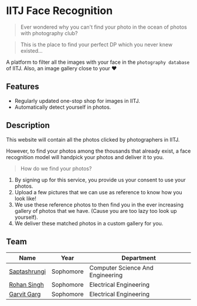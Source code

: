 # IITJ Face Recognition

> Ever wondered why you can't find your photo in the ocean of photos with photography club?

> This is the place to find your perfect DP which you never knew existed...

A platform to filter all the images with your face in the `photography database` of IITJ. Also, an image gallery close to your ❤️

## Features

* Regularly updated one-stop shop for images in IITJ.
* Automatically detect yourself in photos.

## Description

This website will contain all the photos clicked by photographers in IITJ.

However, to find your photos among the thousands that already exist, a face recognition model will handpick your photos and deliver it to you.

> How do we find your photos?

1) By signing up for this service, you provide us your consent to use your photos.
2) Upload a few pictures that we can use as reference to know how you look like!
3) We use these reference photos to then find you in the ever increasing gallery of photos that we have. (Cause you are too lazy too look up yourself).
4) We deliver these matched photos in a custom gallery for you.


## Team

| Name                                            | Year      | Department                       |
| ----------------------------------------------- | --------- | -------------------------------- |
| [Saptashrungi](https://github.com/Saptashrungi) | Sophomore | Computer Science And Engineering |
| [Rohan Singh](https://github.com/rohansingh9001) | Sophomore | Electrical Engineering |
| [Garvit Garg](https://github.com/Garvit-32) | Sophomore | Electrical Engineering |
